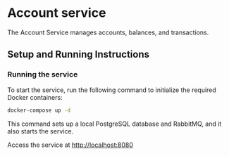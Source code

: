 # Account service

The Account Service manages accounts, balances, and transactions.

## Setup and Running Instructions

### Running the service

To start the service, run the following command to initialize the required Docker containers:

```bash
docker-compose up -d
```
This command sets up a local PostgreSQL database and RabbitMQ, and it also starts the service.

Access the service at [http://localhost:8080](http://localhost:8080)
